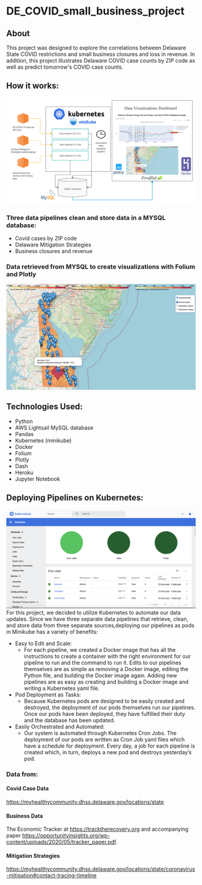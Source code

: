# DE_COVID_small_business_project

## About
This project was designed to explore the correlations between Delaware State COVID restrictions and small business closures and loss in revenue. In addition, this project illustrates Delaware COVID case counts by ZIP code as well as predict tomorrow's COVID case counts.

## How it works:
![](images/Delaware_Covid_Business_Project.png)
### Three data pipelines clean and store data in a MYSQL database:
* Covid cases by ZIP code 
* Delaware Mitigation Strategies
* Business closures and revenue

### Data retrieved from MYSQL to create visualizations with Folium and Plotly
![](images/Delaware_Coronavirus_Map.png)

## Technologies Used:
* Python
* AWS Lightsail MySQL database
* Pandas
* Kubernetes (minikube)
* Docker 
* Folium
* Plotly
* Dash
* Heroku
* Jupyter Notebook

## Deploying Pipelines on Kubernetes:
![](images/Minikube_Dashboard.png)
For this project, we decided to utilize Kubernetes to automate our data updates. Since we have three separate data pipelines that retrieve, clean, and store data from three separate sources,deploying our pipelines as pods in Minikube has a variety of benefits:
* Easy to Edit and Scale:
    * For each pipeline, we created a Docker image that has all the instructions to create a container with the right environment for our pipeline to run and the command to run it.
    Edits to our pipelines themselves are as simple as removing a Docker image, editing the Python file, 
    and building the Docker image again. Adding new pipelines are as easy as creating and building a Docker image and writing a Kubernetes yaml file. 
* Pod Deployment as Tasks:
    * Because Kubernetes pods are designed to be easily created and destroyed, the deployment of our pods themselves run our pipelines. 
    Once our pods have been deployed, they have fulfilled their duty and the database has been updated.  
* Easily Orchestrated and Automated:
    * Our system is automated through Kubernetes Cron Jobs. The deployment of our pods are written as Cron Job yaml files which have a schedule for deployment. 
    Every day, a job for each pipeline is created which, in turn, deploys a new pod and destroys yesterday’s pod.
### Data from:
#### Covid Case Data
https://myhealthycommunity.dhss.delaware.gov/locations/state
#### Business Data
The Economic Tracker at  https://tracktherecovery.org and accompanying paper https://opportunityinsights.org/wp-content/uploads/2020/05/tracker_paper.pdf.
#### Mitigation Strategies
https://myhealthycommunity.dhss.delaware.gov/locations/state/coronavirus-mitigation#contact-tracing-timeline

